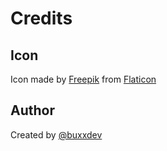 # Credits

## Icon
Icon made by [Freepik](https://www.flaticon.com/authors/freepik) from [Flaticon](https://www.flaticon.com/)

## Author
Created by [@buxxdev](https://github.com/buxxdev)
